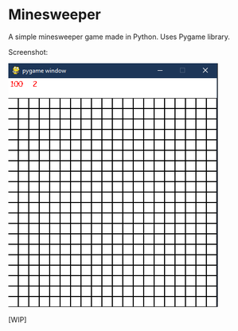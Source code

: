 # Minesweeper
A simple minesweeper game made in Python. Uses Pygame library.

Screenshot:

![picture alt](https://github.com/HotDamnCoder/minesweeper/blob/master/image.png)

[WIP]
